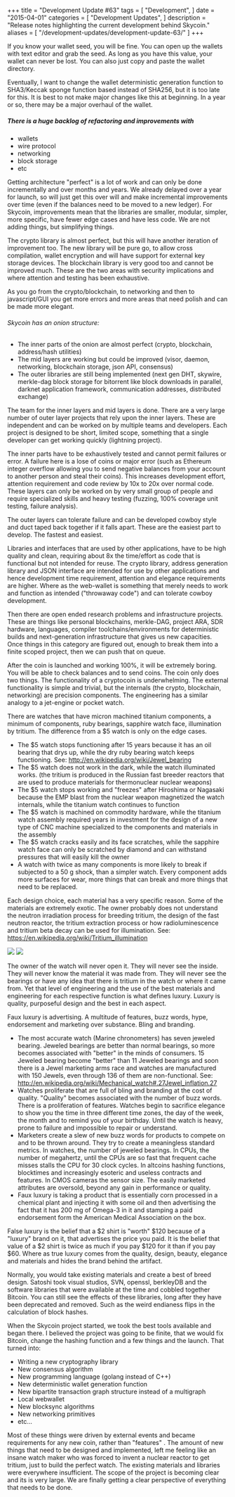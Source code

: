 +++
title = "Development Update #63"
tags = [
    "Development",
]
date = "2015-04-01"
categories = [
    "Development Updates",
]
description = "Release notes highlighting the current development behind Skycoin."
aliases = [
	"/development-updates/development-update-63/"
]
+++

If you know your wallet seed, you will be fine. You can open up the wallets with text editor and grab the seed. As long as you have this value, your wallet can never be lost. You can also just copy and paste the wallet directory.

Eventually, I want to change the wallet deterministic generation function to SHA3/Keccak sponge function based instead of SHA256, but it is too late for this. It is best to not make major changes like this at beginning. In a year or so, there may be a major overhaul of the wallet.

##### There is a huge backlog of refactoring and improvements with
- wallets
- wire protocol
- networking
- block storage
- etc

Getting architecture "perfect" is a lot of work and can only be done incrementally and over months and years. We already delayed over a year for launch, so will just get this over will and make incremental improvements over time (even if the balances need to be moved to a new ledger). For Skycoin, improvements mean that the libraries are smaller, modular, simpler, more specific, have fewer edge cases and have less code. We are not adding things, but simplifying things.

The crypto library is almost perfect, but this will have another iteration of improvement too. The new library will be pure go, to allow cross compilation, wallet encryption and will have support for external key storage devices. The blockchain library is very good too and cannot be improved much. These are the two areas with security implications and where attention and testing has been exhaustive.

As you go from the crypto/blockchain, to networking and then to javascript/GUI you get more errors and more areas that need polish and can be made more elegant.

###### Skycoin has an onion structure:
- The inner parts of the onion are almost perfect (crypto, blockchain, address/hash utilities)
- The mid layers are working but could be improved (visor, daemon, networking, blockchain storage, json API, consensus)
- The outer libraries are still being implemented (next gen DHT, skywire, merkle-dag block storage for bitorrent like block downloads in parallel, darknet application framework, communication addresses, distributed exchange)

The team for the inner layers and mid layers is done. There are a very large number of outer layer projects that rely upon the inner layers. These are independent and can be worked on by multiple teams and developers. Each project is designed to be short, limited scope, something that a single developer can get working quickly (lightning project).

The inner parts have to be exhaustively tested and cannot permit failures or error. A failure here is a lose of coins or major error (such as Ethereum integer overflow allowing you to send negative balances from your account to another person and steal their coins). This increases development effort, attention requirement and code review by 10x to 20x over normal code. These layers can only be worked on by very small group of people and require specialized skills and heavy testing (fuzzing, 100% coverage unit testing, failure analysis).

The outer layers can tolerate failure and can be developed cowboy style and duct taped back together if it falls apart. These are the easiest part to develop. The fastest and easiest.

Libraries and interfaces that are used by other applications, have to be high quality and clean, requiring about 8x the time/effort as code that is functional but not intended for reuse. The crypto library, address generation library and JSON interface are intended for use by other applications and hence development time requirement, attention and elegance requirements are higher. Where as the web-wallet is something that merely needs to work and function as intended ("throwaway code") and can tolerate cowboy development.

Then there are open ended research problems and infrastructure projects. These are things like personal blockchains, merkle-DAG, project ARA, SDR hardware, languages, compiler toolchains/environments for deterministic builds and next-generation infrastructure that gives us new capacities. Once things in this category are figured out, enough to break them into a finite scoped project, then we can push that on queue.

After the coin is launched and working 100%, it will be extremely boring. You will be able to check balances and to send coins. The coin only does two things. The functionality of a cryptocoin is underwhelming. The external functionality is simple and trivial, but the internals (the crypto, blockchain, networking) are precision components. The engineering has a similar analogy to a jet-engine or pocket watch.

There are watches that have micron machined titanium components, a minimum of components, ruby bearings, sapphire watch face, illumination by tritium. The difference from a $5 watch is only on the edge cases.
- The $5 watch stops functioning after 15 years because it has an oil bearing that drys up, while the dry ruby bearing watch keeps functioning. See: http://en.wikipedia.org/wiki/Jewel_bearing
- The $5 watch does not work in the dark, while the watch illuminated works. (the tritium is produced in the Russian fast breeder reactors that are used to produce materials for thermonuclear nuclear weapons)
- The $5 watch stops working and "freezes" after Hiroshima or Nagasaki because the EMP blast from the nuclear weapon magnetized the watch internals, while the titanium watch continues to function
- The $5 watch is machined on commodity hardware, while the titanium watch assembly required years in investment for the design of a new type of CNC machine specialized to the components and materials in the assembly
- The $5 watch cracks easily and its face scratches, while the sapphire watch face can only be scratched by diamond and can withstand pressures that will easily kill the owner
- A watch with twice as many components is more likely to break if subjected to a 50 g shock, than a simpler watch. Every component adds more surfaces for wear, more things that can break and more things that need to be replaced.

Each design choice, each material has a very specific reason. Some of the materials are extremely exotic. The owner probably does not understand the neutron irradiation process for breeding tritium, the design of the fast neutron reactor, the tritium extraction process or how  radioluminescence and tritium beta decay can be used for illumination. See: https://en.wikipedia.org/wiki/Tritium_illumination

![](http://i.imgur.com/xCeVaVV.jpg)
![](http://i.imgur.com/zCVtyW4.jpg)

The owner of the watch will never open it. They will never see the inside. They will never know the material it was made from. They will never see the bearings or have any idea that there is tritium in the watch or where it came from. Yet that level of engineering and the use of the best materials and engineering for each respective function is what defines luxury. Luxury is quality, purposeful design and the best in each aspect.

Faux luxury is advertising. A multitude of features, buzz words, hype, endorsement and marketing over substance. Bling and branding.
- The most accurate watch (Marine chronometers) has seven jeweled bearing. Jeweled bearings are better than normal bearings, so more becomes associated with "better" in the minds of consumers. 15 Jeweled bearing become "better" than 11 Jeweled bearings and soon there is a Jewel marketing arms race and watches are manufactured with 150 Jewels, even through 136 of them are non-functional. See: http://en.wikipedia.org/wiki/Mechanical_watch#.27Jewel_inflation.27
- Watches proliferate that are full of bling and branding at the cost of quality. "Quality" becomes associated with the number of buzz words. There is a proliferation of features. Watches begin to sacrifice elegance to show you the time in three different time zones, the day of the week, the month and to remind you of your birthday. Until the watch is heavy, prone to failure and impossible to repair or understand.
- Marketers create a slew of new buzz words for products to compete on and to be thrown around. They try to create a meaningless standard metrics. In watches, the number of jeweled bearings. In CPUs, the number of megahertz, until the CPUs are so fast that frequent cache misses stalls the CPU for 30 clock cycles. In altcoins hashing functions, blocktimes and increasingly esoteric and useless contracts and features. In CMOS cameras the sensor size. The easily marketed attributes are oversold, beyond any gain in performance or quality.
- Faux luxury is taking a product that is essentially corn processed in a chemical plant and injecting it with some oil and then advertising the fact that it has 200 mg of Omega-3 in it and stamping a paid endorsement form the American Medical Association on the box.

False luxury is the belief that a $2 shirt is "worth" $120 because of a "luxury" brand on it, that advertises the price you paid. It is the belief that value of a $2 shirt is twice as much if you pay $120 for it than if you pay $60. Where as true luxury comes from the quality, design, beauty, elegance and materials and hides the brand behind the artifact.

Normally, you would take existing materials and create a best of breed design. Satoshi took visual studios, SVN, openssl, berkleyDB and the software libraries that were available at the time and cobbled together Bitcoin. You can still see the effects of these libraries, long after they have been deprecated and removed. Such as the weird endianess flips in the calculation of block hashes.

When the Skycoin project started, we took the best tools available and began there. I believed the project was going to be finite, that we would fix Bitcoin, change the hashing function and a few things and the launch. That turned into:
- Writing a new cryptography library
- New consensus algorithm
- New programming language (golang instead of C++)
- New deterministic wallet generation function
- New bipartite transaction graph structure instead of a multigraph
- Local webwallet
- New blocksync algorithms
- New networking primitives
- etc...

Most of these things were driven by external events and became requirements for any new coin, rather than "features" . The amount of new things that need to be designed and implemented, left me feeling like an insane watch maker who was forced to invent a nuclear reactor to get tritium, just to build the perfect watch. The existing materials and libraries were everywhere insufficient. The scope of the project is becoming clear and its is very large. We are finally getting a clear perspective of everything that needs to be done.

